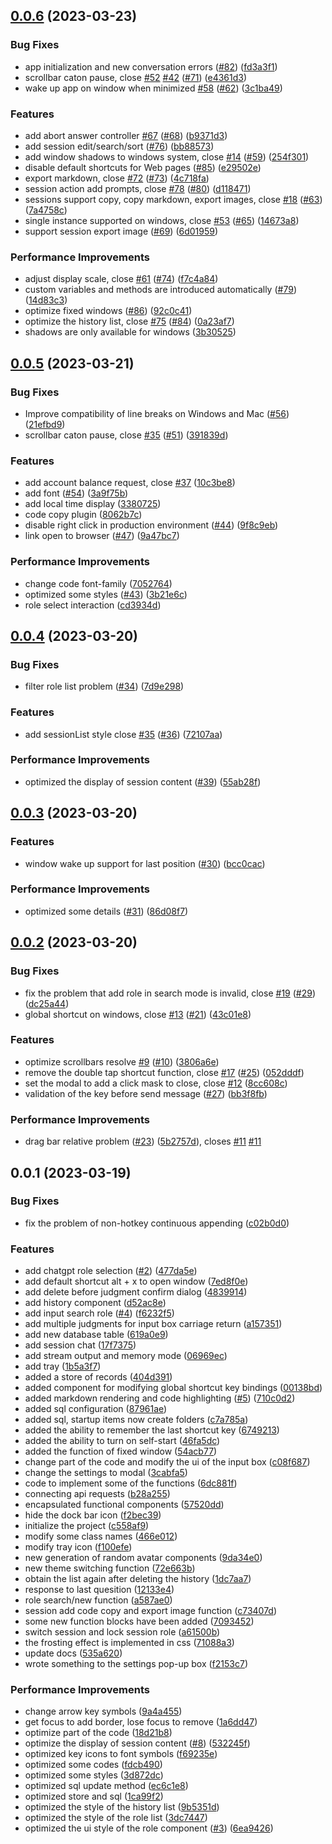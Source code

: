 

## [0.0.6](https://github.com/bilibili-ayang/ChatGPT-desktop/compare/v0.0.5...v0.0.6) (2023-03-23)


### Bug Fixes

* app initialization and new conversation errors ([#82](https://github.com/bilibili-ayang/ChatGPT-desktop/issues/82)) ([fd3a3f1](https://github.com/bilibili-ayang/ChatGPT-desktop/commit/fd3a3f1663f7857fc9243c1e8d3f8a3ac40fa919))
* scrollbar caton pause, close [#52](https://github.com/bilibili-ayang/ChatGPT-desktop/issues/52) [#42](https://github.com/bilibili-ayang/ChatGPT-desktop/issues/42) ([#71](https://github.com/bilibili-ayang/ChatGPT-desktop/issues/71)) ([e4361d3](https://github.com/bilibili-ayang/ChatGPT-desktop/commit/e4361d3304812faddc3e79729b810aab663096b9))
* wake up app on window when minimized [#58](https://github.com/bilibili-ayang/ChatGPT-desktop/issues/58) ([#62](https://github.com/bilibili-ayang/ChatGPT-desktop/issues/62)) ([3c1ba49](https://github.com/bilibili-ayang/ChatGPT-desktop/commit/3c1ba4990263b586edbb57c8dbd3978d28e6b062))


### Features

* add abort answer controller [#67](https://github.com/bilibili-ayang/ChatGPT-desktop/issues/67) ([#68](https://github.com/bilibili-ayang/ChatGPT-desktop/issues/68)) ([b9371d3](https://github.com/bilibili-ayang/ChatGPT-desktop/commit/b9371d3c359412eabf9480aa113813ebc88a9375))
* add session edit/search/sort ([#76](https://github.com/bilibili-ayang/ChatGPT-desktop/issues/76)) ([bb88573](https://github.com/bilibili-ayang/ChatGPT-desktop/commit/bb8857328d9dcd40d5621c9a7dcdcba88211aafc))
* add window shadows to windows system, close [#14](https://github.com/bilibili-ayang/ChatGPT-desktop/issues/14) ([#59](https://github.com/bilibili-ayang/ChatGPT-desktop/issues/59)) ([254f301](https://github.com/bilibili-ayang/ChatGPT-desktop/commit/254f30153e537aa661a93775dedd28c04b9b73c4))
* disable default shortcuts for Web pages ([#85](https://github.com/bilibili-ayang/ChatGPT-desktop/issues/85)) ([e29502e](https://github.com/bilibili-ayang/ChatGPT-desktop/commit/e29502e44307deac67056cb2a922380ac59b16a0))
* export markdown, close [#72](https://github.com/bilibili-ayang/ChatGPT-desktop/issues/72) ([#73](https://github.com/bilibili-ayang/ChatGPT-desktop/issues/73)) ([4c718fa](https://github.com/bilibili-ayang/ChatGPT-desktop/commit/4c718fa43c50fbf855ee404500a28acd586c96b3))
* session action add prompts, close [#78](https://github.com/bilibili-ayang/ChatGPT-desktop/issues/78) ([#80](https://github.com/bilibili-ayang/ChatGPT-desktop/issues/80)) ([d118471](https://github.com/bilibili-ayang/ChatGPT-desktop/commit/d11847168157b011af5a2934c3a8eaecc340047b))
* sessions support copy, copy markdown, export images, close [#18](https://github.com/bilibili-ayang/ChatGPT-desktop/issues/18) ([#63](https://github.com/bilibili-ayang/ChatGPT-desktop/issues/63)) ([7a4758c](https://github.com/bilibili-ayang/ChatGPT-desktop/commit/7a4758c88d51f6b11e5d4b3eaa38417f994d95f6))
* single instance supported on windows, close [#53](https://github.com/bilibili-ayang/ChatGPT-desktop/issues/53) ([#65](https://github.com/bilibili-ayang/ChatGPT-desktop/issues/65)) ([14673a8](https://github.com/bilibili-ayang/ChatGPT-desktop/commit/14673a8971b428b746d954561b8390e1545bc374))
* support session export image ([#69](https://github.com/bilibili-ayang/ChatGPT-desktop/issues/69)) ([6d01959](https://github.com/bilibili-ayang/ChatGPT-desktop/commit/6d01959acbf987e58cfcd12e8ed9531355b2db4f))


### Performance Improvements

*  adjust display scale, close [#61](https://github.com/bilibili-ayang/ChatGPT-desktop/issues/61) ([#74](https://github.com/bilibili-ayang/ChatGPT-desktop/issues/74)) ([f7c4a84](https://github.com/bilibili-ayang/ChatGPT-desktop/commit/f7c4a84b01dfcbe203b491227fde9690df9a17df))
* custom variables and methods are introduced automatically ([#79](https://github.com/bilibili-ayang/ChatGPT-desktop/issues/79)) ([14d83c3](https://github.com/bilibili-ayang/ChatGPT-desktop/commit/14d83c36e1c86887011f056d47612ad900444734))
* optimize fixed windows ([#86](https://github.com/bilibili-ayang/ChatGPT-desktop/issues/86)) ([92c0c41](https://github.com/bilibili-ayang/ChatGPT-desktop/commit/92c0c419a05488e89f3d135bbcdacd2f8051acac))
* optimize the history list, close [#75](https://github.com/bilibili-ayang/ChatGPT-desktop/issues/75) ([#84](https://github.com/bilibili-ayang/ChatGPT-desktop/issues/84)) ([0a23af7](https://github.com/bilibili-ayang/ChatGPT-desktop/commit/0a23af77d0e25188e0dc249ca21976fc77fc59e4))
* shadows are only available for windows ([3b30525](https://github.com/bilibili-ayang/ChatGPT-desktop/commit/3b30525395e1aec2c42381a99342f3b33b471a36))

## [0.0.5](https://github.com/bilibili-ayang/ChatGPT-desktop/compare/v0.0.4...v0.0.5) (2023-03-21)


### Bug Fixes

* Improve compatibility of line breaks on Windows and Mac ([#56](https://github.com/bilibili-ayang/ChatGPT-desktop/issues/56)) ([21efbd9](https://github.com/bilibili-ayang/ChatGPT-desktop/commit/21efbd99dd5bd2ba97caa5ca845db448ebeedf06))
* scrollbar caton pause, close [#35](https://github.com/bilibili-ayang/ChatGPT-desktop/issues/35) ([#51](https://github.com/bilibili-ayang/ChatGPT-desktop/issues/51)) ([391839d](https://github.com/bilibili-ayang/ChatGPT-desktop/commit/391839dc21e6aa1cc8097addf6faf39f564eee47))


### Features

* add account balance request, close [#37](https://github.com/bilibili-ayang/ChatGPT-desktop/issues/37) ([10c3be8](https://github.com/bilibili-ayang/ChatGPT-desktop/commit/10c3be821b176b81555d0760a930d9bfd9643d3e))
* add font ([#54](https://github.com/bilibili-ayang/ChatGPT-desktop/issues/54)) ([3a9f75b](https://github.com/bilibili-ayang/ChatGPT-desktop/commit/3a9f75be42d05c48f6952b12dd54c03791126eaa))
* add local time display ([3380725](https://github.com/bilibili-ayang/ChatGPT-desktop/commit/3380725afa7dac15cdd38f87f045e0802ca0a1c4))
* code copy plugin ([8062b7c](https://github.com/bilibili-ayang/ChatGPT-desktop/commit/8062b7c490a1198508efa80c808e05763409f654))
* disable right click in production environment ([#44](https://github.com/bilibili-ayang/ChatGPT-desktop/issues/44)) ([9f8c9eb](https://github.com/bilibili-ayang/ChatGPT-desktop/commit/9f8c9ebef2b00e9521d913fbed51f6b3dd7d7582))
* link open to browser ([#47](https://github.com/bilibili-ayang/ChatGPT-desktop/issues/47)) ([9a47bc7](https://github.com/bilibili-ayang/ChatGPT-desktop/commit/9a47bc7456f364f7e3afec39f08f0185e1c223e3))


### Performance Improvements

* change code font-family ([7052764](https://github.com/bilibili-ayang/ChatGPT-desktop/commit/70527643e2e2b599138ed29929e9ec77615deccb))
* optimized some styles ([#43](https://github.com/bilibili-ayang/ChatGPT-desktop/issues/43)) ([3b21e6c](https://github.com/bilibili-ayang/ChatGPT-desktop/commit/3b21e6c96bc027e4079775e63555d22fad276f4e))
* role select interaction ([cd3934d](https://github.com/bilibili-ayang/ChatGPT-desktop/commit/cd3934d37d16135e3dc5b2a0b7ca4b0ae203bfc1))

## [0.0.4](https://github.com/bilibili-ayang/ChatGPT-desktop/compare/v0.0.3...v0.0.4) (2023-03-20)


### Bug Fixes

* filter role list problem ([#34](https://github.com/bilibili-ayang/ChatGPT-desktop/issues/34)) ([7d9e298](https://github.com/bilibili-ayang/ChatGPT-desktop/commit/7d9e298dcce28f07e6d17abdfe7916d4c522b451))


### Features

* add sessionList style close [#35](https://github.com/bilibili-ayang/ChatGPT-desktop/issues/35) ([#36](https://github.com/bilibili-ayang/ChatGPT-desktop/issues/36)) ([72107aa](https://github.com/bilibili-ayang/ChatGPT-desktop/commit/72107aa8569fdc605161f22125d19e3d2b81900a))


### Performance Improvements

* optimized the display of session content ([#39](https://github.com/bilibili-ayang/ChatGPT-desktop/issues/39)) ([55ab28f](https://github.com/bilibili-ayang/ChatGPT-desktop/commit/55ab28f6876a23d1f7426fd4bf5dbfadc021854e))

## [0.0.3](https://github.com/bilibili-ayang/ChatGPT-desktop/compare/v0.0.2...v0.0.3) (2023-03-20)


### Features

* window wake up support for last position ([#30](https://github.com/bilibili-ayang/ChatGPT-desktop/issues/30)) ([bcc0cac](https://github.com/bilibili-ayang/ChatGPT-desktop/commit/bcc0cac4737b803796bec9dd24deb1d185b436c7))


### Performance Improvements

* optimized some details ([#31](https://github.com/bilibili-ayang/ChatGPT-desktop/issues/31)) ([86d08f7](https://github.com/bilibili-ayang/ChatGPT-desktop/commit/86d08f7230da6d6c0070698f0c43a67dc57d3b2b))

## [0.0.2](https://github.com/bilibili-ayang/ChatGPT-desktop/compare/v0.0.1...v0.0.2) (2023-03-20)


### Bug Fixes

* fix the problem that add role in search mode is invalid, close [#19](https://github.com/bilibili-ayang/ChatGPT-desktop/issues/19) ([#29](https://github.com/bilibili-ayang/ChatGPT-desktop/issues/29)) ([dc25a44](https://github.com/bilibili-ayang/ChatGPT-desktop/commit/dc25a44efd2f70cbdbc5c5f25468c0c5c056bd5c))
* global shortcut on windows, close [#13](https://github.com/bilibili-ayang/ChatGPT-desktop/issues/13) ([#21](https://github.com/bilibili-ayang/ChatGPT-desktop/issues/21)) ([43c01e8](https://github.com/bilibili-ayang/ChatGPT-desktop/commit/43c01e8a19e3c3869f5615a59ad4d911d5163634))


### Features

* optimize scrollbars resolve [#9](https://github.com/bilibili-ayang/ChatGPT-desktop/issues/9) ([#10](https://github.com/bilibili-ayang/ChatGPT-desktop/issues/10)) ([3806a6e](https://github.com/bilibili-ayang/ChatGPT-desktop/commit/3806a6ef9b99bf1ccf30136759a23ad153044c1c))
* remove the double tap shortcut function, close [#17](https://github.com/bilibili-ayang/ChatGPT-desktop/issues/17) ([#25](https://github.com/bilibili-ayang/ChatGPT-desktop/issues/25)) ([052dddf](https://github.com/bilibili-ayang/ChatGPT-desktop/commit/052dddf5ab240d74ed9515eb76815634ddfa938d))
* set the modal to add a click mask to close, close [#12](https://github.com/bilibili-ayang/ChatGPT-desktop/issues/12) ([8cc608c](https://github.com/bilibili-ayang/ChatGPT-desktop/commit/8cc608c307d9757a8bc325e1363f1a444a70988d))
* validation of the key before send message ([#27](https://github.com/bilibili-ayang/ChatGPT-desktop/issues/27)) ([bb3f8fb](https://github.com/bilibili-ayang/ChatGPT-desktop/commit/bb3f8fb9fca47e1036033d7d9cf2911130d350b5))


### Performance Improvements

* drag bar relative problem ([#23](https://github.com/bilibili-ayang/ChatGPT-desktop/issues/23)) ([5b2757d](https://github.com/bilibili-ayang/ChatGPT-desktop/commit/5b2757d0022572baea58c3acc02c7485bf634a81)), closes [#11](https://github.com/bilibili-ayang/ChatGPT-desktop/issues/11) [#11](https://github.com/bilibili-ayang/ChatGPT-desktop/issues/11)

## 0.0.1 (2023-03-19)


### Bug Fixes

* fix the problem of non-hotkey continuous appending ([c02b0d0](https://github.com/bilibili-ayang/ChatGPT-desktop/commit/c02b0d03df4ad44799f534c0231a33e3a4ce9fef))


### Features

* add chatgpt role selection ([#2](https://github.com/bilibili-ayang/ChatGPT-desktop/issues/2)) ([477da5e](https://github.com/bilibili-ayang/ChatGPT-desktop/commit/477da5ec40bfe8c273ec83846649c3ed148ff149))
* add default shortcut alt + x to open window ([7ed8f0e](https://github.com/bilibili-ayang/ChatGPT-desktop/commit/7ed8f0eae725986a58dfde53cd756eef3a483c97))
* add delete before judgment confirm dialog ([4839914](https://github.com/bilibili-ayang/ChatGPT-desktop/commit/4839914c540b06a7943edbad0c7bc8c1cbfac050))
* add history component ([d52ac8e](https://github.com/bilibili-ayang/ChatGPT-desktop/commit/d52ac8e110584a7b4c51b2e1754aa807b97037fa))
* add input search role ([#4](https://github.com/bilibili-ayang/ChatGPT-desktop/issues/4)) ([f6232f5](https://github.com/bilibili-ayang/ChatGPT-desktop/commit/f6232f5abbb018ec568152c9517db7b7d71a29ca))
* add multiple judgments for input box carriage return ([a157351](https://github.com/bilibili-ayang/ChatGPT-desktop/commit/a1573513b5239b023af0febdffd9297832d2692d))
* add new database table ([619a0e9](https://github.com/bilibili-ayang/ChatGPT-desktop/commit/619a0e91637e23ab68faec4b7a1892c6b4386e8c))
* add session chat ([17f7375](https://github.com/bilibili-ayang/ChatGPT-desktop/commit/17f73754d375375f1fa6f383a2b5dd6f9394a0ee))
* add stream output and memory mode ([06969ec](https://github.com/bilibili-ayang/ChatGPT-desktop/commit/06969eca073001a8896c390165d026773ef0faab))
* add tray ([1b5a3f7](https://github.com/bilibili-ayang/ChatGPT-desktop/commit/1b5a3f727daad4be850664671b4d05add1292090))
* added a store of records ([404d391](https://github.com/bilibili-ayang/ChatGPT-desktop/commit/404d3917189565f3316efe64e22f50b134cdd064))
* added component for modifying global shortcut key bindings ([00138bd](https://github.com/bilibili-ayang/ChatGPT-desktop/commit/00138bd10ec83fadf7d00541b2f8956b2c565f56))
* added markdown rendering and code highlighting ([#5](https://github.com/bilibili-ayang/ChatGPT-desktop/issues/5)) ([710c0d2](https://github.com/bilibili-ayang/ChatGPT-desktop/commit/710c0d25514b68056ce984755c2ed6e45a509f2a))
* added sql configuration ([87961ae](https://github.com/bilibili-ayang/ChatGPT-desktop/commit/87961ae16d58d75db809d9ff2b1bcf0f024f7b20))
* added sql, startup items now create folders ([c7a785a](https://github.com/bilibili-ayang/ChatGPT-desktop/commit/c7a785ad31a448d4a12539f5229788bc20d4d61a))
* added the ability to remember the last shortcut key ([6749213](https://github.com/bilibili-ayang/ChatGPT-desktop/commit/67492137ce5edf0537e90aba64bb9005dc8255a7))
* added the ability to turn on self-start ([46fa5dc](https://github.com/bilibili-ayang/ChatGPT-desktop/commit/46fa5dc0249a3dd32450bdc775634da8ee13ab59))
* added the function of fixed window ([54acb77](https://github.com/bilibili-ayang/ChatGPT-desktop/commit/54acb77081e8af309ead747bb8590f43c372b63b))
* change part of the code and modify the ui of the input box ([c08f687](https://github.com/bilibili-ayang/ChatGPT-desktop/commit/c08f6878285d8f982374b56fc2b28fc396456780))
* change the settings to modal ([3cabfa5](https://github.com/bilibili-ayang/ChatGPT-desktop/commit/3cabfa5ab8064e2bcc61711d3882cf635456002a))
* code to implement some of the functions ([6dc881f](https://github.com/bilibili-ayang/ChatGPT-desktop/commit/6dc881f3130a13f6d9bff51175c8e252cc7d72a6))
* connecting api requests ([b28a255](https://github.com/bilibili-ayang/ChatGPT-desktop/commit/b28a2550184180c04ddf152cf106120b1f9d0790))
* encapsulated functional components ([57520dd](https://github.com/bilibili-ayang/ChatGPT-desktop/commit/57520dd0c60b1748ce87eda5ade624e9985304a8))
* hide the dock bar icon ([f2bec39](https://github.com/bilibili-ayang/ChatGPT-desktop/commit/f2bec39389def89f1480cc2f98adf3f30d1d5cfa))
* initialize the project ([c558af9](https://github.com/bilibili-ayang/ChatGPT-desktop/commit/c558af9a89ccfbf8d0e3cb83561e5d1992f3c1e0))
* modify some class names ([466e012](https://github.com/bilibili-ayang/ChatGPT-desktop/commit/466e01247329ba849998fdaf8210383dee4d7516))
* modify tray icon ([f100efe](https://github.com/bilibili-ayang/ChatGPT-desktop/commit/f100efe944fe540beb101ee9fffbc5282cf2ae40))
* new generation of random avatar components ([9da34e0](https://github.com/bilibili-ayang/ChatGPT-desktop/commit/9da34e02924cb52ebbfd8b389abfeca9d8f02024))
* new theme switching function ([72e663b](https://github.com/bilibili-ayang/ChatGPT-desktop/commit/72e663b2bf60751dd966a19420756c97a824fcc8))
* obtain the list again after deleting the history ([1dc7aa7](https://github.com/bilibili-ayang/ChatGPT-desktop/commit/1dc7aa701f6d9027d2b3afe7c6f25b9b4f1c14a3))
* response to last quesition ([12133e4](https://github.com/bilibili-ayang/ChatGPT-desktop/commit/12133e41c79695b79c62404167ec1037a3be1ac4))
* role search/new function ([a587ae0](https://github.com/bilibili-ayang/ChatGPT-desktop/commit/a587ae0f0c3888d52a45acb95ad553088511eed1))
* session add code copy and export image function ([c73407d](https://github.com/bilibili-ayang/ChatGPT-desktop/commit/c73407da85b161ed16565cdd392f31668e8a3d8f))
* some new function blocks have been added ([7093452](https://github.com/bilibili-ayang/ChatGPT-desktop/commit/70934527c9191c136711af998b7e7143df1ba1bf))
* switch session and lock session role ([a61500b](https://github.com/bilibili-ayang/ChatGPT-desktop/commit/a61500bffeb347360348ecb275cc32ed9705c7c9))
* the frosting effect is implemented in css ([71088a3](https://github.com/bilibili-ayang/ChatGPT-desktop/commit/71088a3526e95366d80fe5f94e2ad8df016c0133))
* update docs ([535a620](https://github.com/bilibili-ayang/ChatGPT-desktop/commit/535a6208e6706c6cf4231d62f2269e0b8612cb35))
* wrote something to the settings pop-up box ([f2153c7](https://github.com/bilibili-ayang/ChatGPT-desktop/commit/f2153c7470114cbdb3cf52d5171adccaca725944))


### Performance Improvements

* change arrow key symbols ([9a4a455](https://github.com/bilibili-ayang/ChatGPT-desktop/commit/9a4a4554245fb45132aa6e99301c04d62dc98fb5))
* get focus to add border, lose focus to remove ([1a6dd47](https://github.com/bilibili-ayang/ChatGPT-desktop/commit/1a6dd47985a52b1644cc087e32c30271ddb0110b))
* optimize part of the code ([18d21b8](https://github.com/bilibili-ayang/ChatGPT-desktop/commit/18d21b8da94dc3063c2040021111c81502b2e9cd))
* optimize the display of session content ([#8](https://github.com/bilibili-ayang/ChatGPT-desktop/issues/8)) ([532245f](https://github.com/bilibili-ayang/ChatGPT-desktop/commit/532245f86e9d7b1279b1176ac04bf922395e45fa))
* optimized key icons to font symbols ([f69235e](https://github.com/bilibili-ayang/ChatGPT-desktop/commit/f69235e70dd7b72246a92c29ebbdb8590b3720b6))
* optimized some codes ([fdcb490](https://github.com/bilibili-ayang/ChatGPT-desktop/commit/fdcb4904dc3aff7656963a5dfca48eb209f79675))
* optimized some styles ([3d872dc](https://github.com/bilibili-ayang/ChatGPT-desktop/commit/3d872dca8e9bd720574bea51ecd182cdc0d28a29))
* optimized sql update method ([ec6c1e8](https://github.com/bilibili-ayang/ChatGPT-desktop/commit/ec6c1e806a52a79974c5fd015f50e15bf3cfc039))
* optimized store and sql ([1ca99f2](https://github.com/bilibili-ayang/ChatGPT-desktop/commit/1ca99f2d94fe8d8b36e1b7af6a0c6f7bb82e2fa3))
* optimized the style of the history list ([9b5351d](https://github.com/bilibili-ayang/ChatGPT-desktop/commit/9b5351ddbf389a67763dc33f43988136b3e06b1a))
* optimized the style of the role list ([3dc7447](https://github.com/bilibili-ayang/ChatGPT-desktop/commit/3dc74473cc57a5e56b02c7f65baf4e2ad8fad40d))
* optimized the ui style of the role component ([#3](https://github.com/bilibili-ayang/ChatGPT-desktop/issues/3)) ([6ea9426](https://github.com/bilibili-ayang/ChatGPT-desktop/commit/6ea9426d599cd2c739b73c45579209ccbf1860da))
